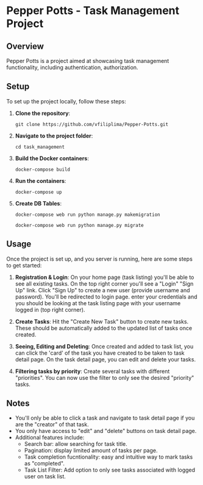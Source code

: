# Pepper Potts - Task Management Project

## Overview

Pepper Potts is a project aimed at showcasing task management functionality, including authentication, authorization.

## Setup

To set up the project locally, follow these steps:

1. **Clone the repository**:

   ```
   git clone https://github.com/vfiliplima/Pepper-Potts.git
   ```

2. **Navigate to the project folder**:

   ```
   cd task_management
   ```

3. **Build the Docker containers**:

   ```
   docker-compose build
   ```

4. **Run the containers**:

   ```
   docker-compose up
   ```

5. **Create DB Tables**:

   ```
   docker-compose web run python manage.py makemigration

   docker-compose web run python manage.py migrate
   ```

## Usage

Once the project is set up, and you server is running, here are some steps to get started:

1. **Registration & Login**: On your home page (task listing) you'll be able to see all existing tasks. On the top right corner you'll see a "Login" "Sign Up" link. Click "Sign Up" to create a new user (provide username and password). You'll be redirected to login page. enter your credentials and you should be looking at the task listing page with your username logged in (top right corner).

2. **Create Tasks**: Hit the "Create New Task" button to create new tasks. These should be automatically added to the updated list of tasks once created.

3. **Seeing, Editing and Deleting**: Once created and added to task list, you can click the 'card' of the task you have created to be taken to task detail page. On the task detail page, you can edit and delete your tasks.

4. **Filtering tasks by priority**: Create several tasks with different "priorities". You can now use the filter to only see the desired "priority" tasks.

## Notes

- You'll only be able to click a task and navigate to task detail page if you are the "creator" of that task.
- You only have access to "edit" and "delete" buttons on task detail page.
- Additional features include:
  - Search bar: allow searching for task title.
  - Pagination: display limited amount of tasks per page.
  - Task completion fucntionality: easy and intuitive way to mark tasks as "completed".
  - Task List Filter: Add option to only see tasks associated with logged user on task list.
